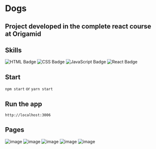 # Dogs

## Project developed in the complete react course at Origamid

## Skills

![HTML Badge](https://img.shields.io/badge/HTML5-E34F26?style=for-the-badge&logo=html5&logoColor=white)
![CSS Badge](https://img.shields.io/badge/CSS3-1572B6?style=for-the-badge&logo=css3&logoColor=white)
![JavaScript Badge](https://img.shields.io/badge/JavaScript-F7DF1E?style=for-the-badge&logo=javascript&logoColor=black)
![React Badge](https://img.shields.io/badge/React-20232A?style=for-the-badge&logo=react&logoColor=61DAFB)

## Start 

`npm start` or `yarn start`

## Run the app

`http://localhost:3006`

## Pages

![image](https://user-images.githubusercontent.com/65916297/134740725-180e0df4-3d67-479c-93b0-2458bb208206.png)
![image](https://user-images.githubusercontent.com/65916297/134740988-0214aa56-e008-4815-9612-d071ae6aef72.png)
![image](https://user-images.githubusercontent.com/65916297/134741045-1d4d0ea8-70ec-4e75-8363-5a531a4e614e.png)
![image](https://user-images.githubusercontent.com/65916297/134741148-b371780b-d77c-4009-8563-4d5a75c5a296.png)
![image](https://user-images.githubusercontent.com/65916297/134740766-01f031eb-f8b5-497e-9dd4-7dca24bf61a5.png)

